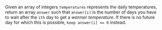 Given an array of integers `temperatures` represents the daily temperatures, return an array `answer` such that `answer[i]` is the number of days you have to wait after the `ith` day to get a _warmer temperature_. If there is no future day for which this is possible, `keep answer[i] == 0` instead.